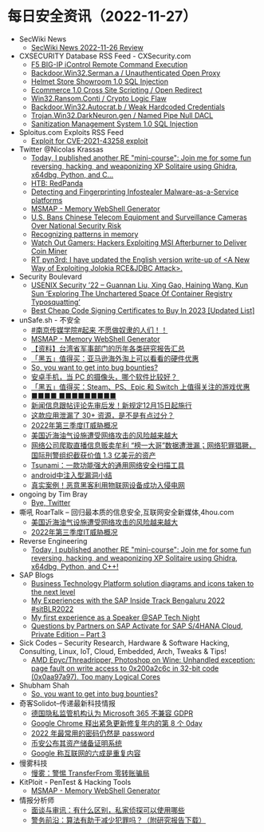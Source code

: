 # 每日安全资讯（2022-11-27）

- SecWiki News
  - [SecWiki News 2022-11-26 Review](http://www.sec-wiki.com/?2022-11-26)
- CXSECURITY Database RSS Feed - CXSecurity.com
  - [F5 BIG-IP iControl Remote Command Execution](https://cxsecurity.com/issue/WLB-2022110048)
  - [Backdoor.Win32.Serman.a / Unauthenticated Open Proxy](https://cxsecurity.com/issue/WLB-2022110047)
  - [Helmet Store Showroom 1.0 SQL Injection](https://cxsecurity.com/issue/WLB-2022110046)
  - [Ecommerce 1.0 Cross Site Scripting / Open Redirect](https://cxsecurity.com/issue/WLB-2022110045)
  - [Win32.Ransom.Conti / Crypto Logic Flaw](https://cxsecurity.com/issue/WLB-2022110044)
  - [Backdoor.Win32.Autocrat.b / Weak Hardcoded Credentials](https://cxsecurity.com/issue/WLB-2022110043)
  - [Trojan.Win32.DarkNeuron.gen / Named Pipe Null DACL](https://cxsecurity.com/issue/WLB-2022110042)
  - [Sanitization Management System 1.0 SQL Injection](https://cxsecurity.com/issue/WLB-2022110041)
- Sploitus.com Exploits RSS Feed
  - [Exploit for CVE-2021-43258 exploit](https://sploitus.com/exploit?id=64E91FD4-4B4C-5AE8-B088-D6757E9E7FD9&utm_source=rss&utm_medium=rss)
- Twitter @Nicolas Krassas
  - [Today, I published another RE "mini-course": Join me for some fun reversing, hacking, and weaponizing XP Solitaire using Ghidra, x64dbg, Python, and C...](https://twitter.com/Dinosn/status/1596565617586290688)
  - [HTB: RedPanda](https://twitter.com/Dinosn/status/1596555076688285697)
  - [Detecting and Fingerprinting Infostealer Malware-as-a-Service platforms](https://twitter.com/Dinosn/status/1596516128129536004)
  - [MSMAP - Memory WebShell Generator](https://twitter.com/Dinosn/status/1596513144494751746)
  - [U.S. Bans Chinese Telecom Equipment and Surveillance Cameras Over National Security Risk](https://twitter.com/Dinosn/status/1596427985216741376)
  - [Recognizing patterns in memory](https://twitter.com/Dinosn/status/1596374919088332800)
  - [Watch Out Gamers: Hackers Exploiting MSI Afterburner to Deliver Coin Miner](https://twitter.com/Dinosn/status/1596374841417949185)
  - [RT pyn3rd: I have updated the English version write-up of <A New Way of Exploiting Jolokia RCE&JDBC Attack>.](https://twitter.com/pyn3rd/status/1596355296330334208)
- Security Boulevard
  - [USENIX Security ’22 – Guannan Liu, Xing Gao, Haining Wang, Kun Sun ‘Exploring The Unchartered Space Of Container Registry Typosquatting’](https://securityboulevard.com/2022/11/usenix-security-22-guannan-liu-xing-gao-haining-wang-kun-sun-exploring-the-unchartered-space-of-container-registry-typosquatting/)
  - [Best Cheap Code Signing Certificates to Buy In 2023 [Updated List]](https://securityboulevard.com/2022/11/best-cheap-code-signing-certificates-to-buy-in-2023-updated-list/)
- unSafe.sh - 不安全
  - [#南京传媒学院#起来 不愿做奴隶的人们！！](https://buaq.net/go-137376.html)
  - [MSMAP  - Memory WebShell Generator](https://buaq.net/go-137372.html)
  - [【资料】台湾省军事部门的历年各类研究报告汇总](https://buaq.net/go-137371.html)
  - [「黑五」值得买：亚马逊海外淘上可以看看的硬件优惠](https://buaq.net/go-137362.html)
  - [So, you want to get into bug bounties?](https://buaq.net/go-137364.html)
  - [安卓手机，当 PC 的摄像头，哪个软件比较好？ ​​​​](https://buaq.net/go-137353.html)
  - [「黑五」值得买：Steam、PS、Epic 和 Switch 上值得关注的游戏优惠](https://buaq.net/go-137363.html)
  - [■■■■ ■■■■■■■■■](https://buaq.net/go-137342.html)
  - [新闻信息跟帖评论先审后发！新规定12月15日起施行](https://buaq.net/go-137341.html)
  - [这款应用泄漏了 30+ 资源，是不是有点过分？](https://buaq.net/go-137383.html)
  - [2022年第三季度IT威胁概况](https://buaq.net/go-137340.html)
  - [美国近海油气设施遭受网络攻击的风险越来越大](https://buaq.net/go-137339.html)
  - [网络公司爬取直播信息贩卖牟利 “榜一大哥”数据遭泄漏；网络犯罪猖獗，国际刑警组织截获价值 1.3 亿美元的资产](https://buaq.net/go-137338.html)
  - [Tsunami：一款功能强大的通用网络安全扫描工具](https://buaq.net/go-137335.html)
  - [android中注入型漏洞小结](https://buaq.net/go-137336.html)
  - [真实案例！恶意黑客利用物联网设备成功入侵电网](https://buaq.net/go-137337.html)
- ongoing by Tim Bray
  - [Bye, Twitter](https://www.tbray.org/ongoing/When/202x/2022/11/26/Bye-Twitter)
- 嘶吼 RoarTalk – 回归最本质的信息安全,互联网安全新媒体,4hou.com
  - [美国近海油气设施遭受网络攻击的风险越来越大](https://www.4hou.com/posts/ykGR)
  - [2022年第三季度IT威胁概况](https://www.4hou.com/posts/nJqp)
- Reverse Engineering
  - [Today, I published another RE "mini-course": Join me for some fun reversing, hacking, and weaponizing XP Solitaire using Ghidra, x64dbg, Python, and C++!](https://www.reddit.com/r/ReverseEngineering/comments/z5ct34/today_i_published_another_re_minicourse_join_me/)
- SAP Blogs
  - [Business Technology Platform solution diagrams and icons taken to the next level](https://blogs.sap.com/2022/11/26/business-technology-platform-solution-diagrams-and-icons-taken-to-the-next-level/)
  - [My Experiences with the SAP Inside Track Bengaluru 2022 #sitBLR2022](https://blogs.sap.com/2022/11/26/my-experiences-with-the-sap-inside-track-bengaluru-2022-sitblr2022/)
  - [My first experience as a Speaker @SAP Tech Night](https://blogs.sap.com/2022/11/26/my-first-experience-as-a-speaker-sap-tech-night/)
  - [Questions by Partners on SAP Activate for SAP S/4HANA Cloud, Private Edition – Part 3](https://blogs.sap.com/2022/11/26/questions-by-partners-on-sap-activate-for-sap-s-4hana-cloud-private-edition-part-3/)
- Sick Codes – Security Research, Hardware & Software Hacking, Consulting, Linux, IoT, Cloud, Embedded, Arch, Tweaks & Tips!
  - [AMD Epyc/Threadripper, Photoshop on Wine: Unhandled exception: page fault on write access to 0x200a2c6c in 32-bit code (0x0aa97a97). Too many Logical Cores](https://sick.codes/amd-epyc-threadripper-photoshop-on-wine-unhandled-exception-page-fault-on-write-access-to-0x200a2c6c-in-32-bit-code-0x0aa97a97-too-many-logical-cores/)
- Shubham Shah
  - [So, you want to get into bug bounties?](http://shubs.io/so-you-want-to-get-into-bug-bounties/)
- 奇客Solidot–传递最新科技情报
  - [德国隐私监管机构认为 Microsoft 365 不兼容 GDPR](https://www.solidot.org/story?sid=73491)
  - [Google Chrome 释出紧急更新修复年内的第 8 个 0day](https://www.solidot.org/story?sid=73490)
  - [2022 年最常用的密码仍然是 password](https://www.solidot.org/story?sid=73489)
  - [币安公布其资产储备证明系统](https://www.solidot.org/story?sid=73488)
  - [Google 称互联网的六成是重复内容](https://www.solidot.org/story?sid=73487)
- 慢雾科技
  - [慢雾：警惕 TransferFrom 零转账骗局](https://mp.weixin.qq.com/s?__biz=MzU4ODQ3NTM2OA==&mid=2247496770&idx=1&sn=f95df1020b2319e3a1c9469829686c13&chksm=fdde8ac5caa903d3f873fed02a107b0be4ba5343256d5882e4540480cbae1adeb8e6759a6f65&scene=58&subscene=0#rd)
- KitPloit - PenTest & Hacking Tools
  - [MSMAP  - Memory WebShell Generator](http://www.kitploit.com/2022/11/msmap-memory-webshell-generator.html)
- 情报分析师
  - [面谈与审讯：有什么区别，私家侦探可以使用哪些](https://mp.weixin.qq.com/s?__biz=MzA3Mjc1MTkwOA==&mid=2650520410&idx=1&sn=5dc00b97bcbb7f8c8b9e593a46b61a54&chksm=87169511b0611c071003d255c8fd06c32b1370b7d8e48b7dd71a933a920ff50d026bf844896e&scene=58&subscene=0#rd)
  - [警务前沿：算法有助于减少犯罪吗？（附研究报告下载）](https://mp.weixin.qq.com/s?__biz=MzA3Mjc1MTkwOA==&mid=2650520410&idx=2&sn=4084cd4fcd455cd6fdbe69a74a48ea92&chksm=87169511b0611c07fa280aa38538aee35a362eb9ec7fba49e6551561c8a49ec07c4b3a7a1741&scene=58&subscene=0#rd)
